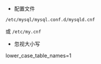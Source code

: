 - 配置文件

``/etc/mysql/mysql.conf.d/mysqld.cnf``

或 ``/etc/my.cnf``

- 忽视大小写

lower_case_table_names=1
